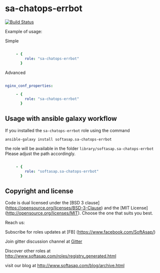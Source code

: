 sa-chatops-errbot
=================

[![Build Status](https://travis-ci.com/softasap/sa-chatops-errbot.svg?branch=master)](https://travis-ci.com/softasap/sa-chatops-errbot)


Example of usage:

Simple

```YAML

     - {
         role: "sa-chatops-errbot"
       }


```

Advanced

```YAML

nginx_conf_properties:

     - {
         role: "sa-chatops-errbot"
       }


```



Usage with ansible galaxy workflow
----------------------------------

If you installed the `sa-chatops-errbot` role using the command


`
   ansible-galaxy install softasap.sa-chatops-errbot
`

the role will be available in the folder `library/softasap.sa-chatops-errbot`
Please adjust the path accordingly.

```YAML

     - {
         role: "softasap.sa-chatops-errbot"
       }

```




Copyright and license
---------------------

Code is dual licensed under the [BSD 3 clause] (https://opensource.org/licenses/BSD-3-Clause) and the [MIT License] (http://opensource.org/licenses/MIT). Choose the one that suits you best.

Reach us:

Subscribe for roles updates at [FB] (https://www.facebook.com/SoftAsap/)

Join gitter discussion channel at [Gitter](https://gitter.im/softasap)

Discover other roles at  http://www.softasap.com/roles/registry_generated.html

visit our blog at http://www.softasap.com/blog/archive.html 
